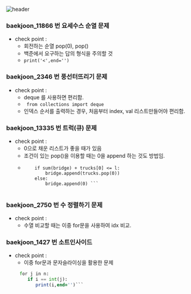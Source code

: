 
![header](https://capsule-render.vercel.app/api?type=waving&color=auto&height=200&text=Welcome!%20&fontSize=60&fontAlignY=40&desc=I'm%20joonho)



### baekjoon_11866 번 요세수스 순열 문제
* check point : 
  * 회전하는 순열 pop(0), pop() 
  * 백준에서 요구하는 답의 형식을 주의할 것 
  * ``` print('<',end='') ```

### baekjoon_2346 번 풍선터뜨리기 문제
* check point :
  * deque 를 사용하면 편리함.
  * ``` from collections import deque```
  * 인덱스 순서를 출력하는 경우, 처음부터 index, val 리스트만들어야 편리함.

### baekjoon_13335 번 트럭(큐) 문제
* check point :
  * 0으로 채운 리스트가 좋을 때가 있음
  * 조건이 있는 pop()을 이용할 때는 0을 append 하는 것도 방법임.
  * ```if bridge:
        if sum(bridge) + trucks[0] <= l:
            bridge.append(trucks.pop(0))
        else:
            bridge.append(0) ```
            
### baekjoon_2750 번 수 정렬하기 문제
* check point :
  * 수열 비교할 때는 이중 for문을 사용하여 idx 비교.
  
### baekjoon_1427 번 소트인사이드
* check point :
  * 이중 for문과 문자슬라이싱을 활용한 문제
``` for i in range(9,-1,-1):
     for j in n:
        if i == int(j):
           print(i,end='')```
            
